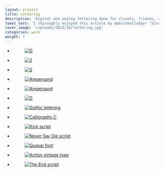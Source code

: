 ```yaml
---
layout: project
title: Lettering
description: 'Digital and analog lettering done for clients, friends, and studio projects.'
tweet_text: 'I thoroughly enjoyed this article by @devinhalladay! "Starting Fresh":'
cover_image: '/uploads/2013/10/lettering.jpg'
categories: work
weight: 7
---
```

<ul class="small-block-grid-1 large-block-grid-3">
  <li>
    <figure>
      <a href="http://devinhalladay.com/uploads/2013/10/d-letter.jpg" data-fluidbox>
        <img src="http://devinhalladay.com/uploads/2013/10/d-letter.jpg" alt="D">
      </a>
    </figure>
  </li>

  <li>
    <figure>
      <a href="http://devinhalladay.com/uploads/2013/10/2-letter.jpg" data-fluidbox>
        <img src="http://devinhalladay.com/uploads/2013/10/2-letter.jpg" alt="2">
      </a>
    </figure>
  </li>

  <li>
    <figure>
      <a href="http://devinhalladay.com/uploads/2013/10/s-letter.jpg" data-fluidbox>
        <img src="http://devinhalladay.com/uploads/2013/10/s-letter.jpg" alt="S">
      </a>
    </figure>
  </li>

  <li>
    <figure>
      <a href="http://devinhalladay.com/uploads/2013/10/amp-letter.jpg" data-fluidbox>
        <img src="http://devinhalladay.com/uploads/2013/10/amp-letter.jpg" alt="Ampersand">
      </a>
    </figure>
  </li>

  <li>
    <figure>
      <a href="http://devinhalladay.com/uploads/2013/10/amp-letter-2.jpg" data-fluidbox>
        <img src="http://devinhalladay.com/uploads/2013/10/amp-letter-2.jpg" alt="Ampersand">
      </a>
    </figure>
  </li>

  <li>
    <figure>
      <a href="http://devinhalladay.com/uploads/2013/10/d-letter-2.jpg" data-fluidbox>
        <img src="http://devinhalladay.com/uploads/2013/10/d-letter-2.jpg" alt="D">
      </a>
    </figure>
  </li>

  <li>
    <figure>
      <a href="http://devinhalladay.com/uploads/2013/10/gothic.jpg" data-fluidbox>
        <img src="http://devinhalladay.com/uploads/2013/10/gothic.jpg" alt="Gothic lettering">
      </a>
    </figure>
  </li>

  <li>
    <figure>
      <a href="http://devinhalladay.com/uploads/2013/10/c-letter.jpg" data-fluidbox>
        <img src="http://devinhalladay.com/uploads/2013/10/c-letter.jpg" alt="Calligraphy C">
      </a>
    </figure>
  </li>

  <li>
    <figure>
      <a href="http://devinhalladay.com/uploads/2013/10/kick.jpg" data-fluidbox>
        <img src="http://devinhalladay.com/uploads/2013/10/kick.jpg" alt="Kick script">
      </a>
    </figure>
  </li>

  <li>
    <figure>
      <a href="http://devinhalladay.com/uploads/2013/10/never-say-die.jpg" data-fluidbox>
        <img src="http://devinhalladay.com/uploads/2013/10/never-say-die.jpg" alt="Never Say Die script">
      </a>
    </figure>
  </li>

  <li>
    <figure>
      <a href="http://devinhalladay.com/uploads/2013/10/quasar.jpg" data-fluidbox>
        <img src="http://devinhalladay.com/uploads/2013/10/quasar.jpg" alt="Quasar font">
      </a>
    </figure>
  </li>

  <li>
    <figure>
      <a href="http://devinhalladay.com/uploads/2013/10/action.jpg" data-fluidbox>
        <img src="http://devinhalladay.com/uploads/2013/10/action.jpg" alt="Action vintage type">
      </a>
    </figure>
  </li>

  <li>
    <figure>
      <a href="http://devinhalladay.com/uploads/2013/10/the-end.jpg" data-fluidbox>
        <img src="http://devinhalladay.com/uploads/2013/10/the-end.jpg" alt="The End script">
      </a>
    </figure>
  </li>
</ul>